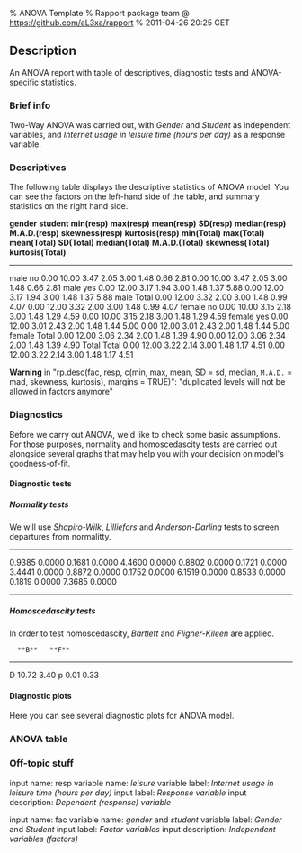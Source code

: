 % ANOVA Template
% Rapport package team @ https://github.com/aL3xa/rapport
% 2011-04-26 20:25 CET

## Description

An ANOVA report with table of descriptives, diagnostic tests and
ANOVA-specific statistics.

### Brief info

Two-Way ANOVA was carried out, with *Gender* and *Student* as
independent variables, and *Internet usage in leisure time (hours per
day)* as a response variable.

### Descriptives

The following table displays the descriptive statistics of ANOVA model.
You can see the factors on the left-hand side of the table, and summary
statistics on the right hand side.

  **gender**   **student**   **min(resp)**   **max(resp)**   **mean(resp)**   **SD(resp)**   **median(resp)**   **M.A.D.(resp)**   **skewness(resp)**   **kurtosis(resp)**   **min(Total)**   **max(Total)**   **mean(Total)**   **SD(Total)**   **median(Total)**   **M.A.D.(Total)**   **skewness(Total)**   **kurtosis(Total)**
  ------------ ------------- --------------- --------------- ---------------- -------------- ------------------ ------------------ -------------------- -------------------- ---------------- ---------------- ----------------- --------------- ------------------- ------------------- --------------------- ---------------------
  male         no            0.00            10.00           3.47             2.05           3.00               1.48               0.66                 2.81                 0.00             10.00            3.47              2.05            3.00                1.48                0.66                  2.81
  male         yes           0.00            12.00           3.17             1.94           3.00               1.48               1.37                 5.88                 0.00             12.00            3.17              1.94            3.00                1.48                1.37                  5.88
  male         Total         0.00            12.00           3.32             2.00           3.00               1.48               0.99                 4.07                 0.00             12.00            3.32              2.00            3.00                1.48                0.99                  4.07
  female       no            0.00            10.00           3.15             2.18           3.00               1.48               1.29                 4.59                 0.00             10.00            3.15              2.18            3.00                1.48                1.29                  4.59
  female       yes           0.00            12.00           3.01             2.43           2.00               1.48               1.44                 5.00                 0.00             12.00            3.01              2.43            2.00                1.48                1.44                  5.00
  female       Total         0.00            12.00           3.06             2.34           2.00               1.48               1.39                 4.90                 0.00             12.00            3.06              2.34            2.00                1.48                1.39                  4.90
  Total        Total         0.00            12.00           3.22             2.14           3.00               1.48               1.17                 4.51                 0.00             12.00            3.22              2.14            3.00                1.48                1.17                  4.51

**Warning** in "rp.desc(fac, resp, c(min, max, mean, SD = sd, median,
`M.A.D.` = mad, skewness, kurtosis), margins = TRUE)": "duplicated
levels will not be allowed in factors anymore"

### Diagnostics

Before we carry out ANOVA, we'd like to check some basic assumptions.
For those purposes, normality and homoscedascity tests are carried out
alongside several graphs that may help you with your decision on model's
goodness-of-fit.

#### Diagnostic tests

##### Normality tests

We will use *Shapiro-Wilk*, *Lilliefors* and *Anderson-Darling* tests to
screen departures from normalitty.

  -------- --------
  0.9385   0.0000
  0.1681   0.0000
  4.4600   0.0000
  0.8802   0.0000
  0.1721   0.0000
  3.4441   0.0000
  0.8872   0.0000
  0.1752   0.0000
  6.1519   0.0000
  0.8533   0.0000
  0.1819   0.0000
  7.3685   0.0000
  -------- --------

##### Homoscedascity tests

In order to test homoscedascity, *Bartlett* and *Fligner-Kileen* are
applied.

      **B**   **F**
  --- ------- -------
  D   10.72   3.40
  p   0.01    0.33

#### Diagnostic plots

Here you can see several diagnostic plots for ANOVA model.

### ANOVA table

### Off-topic stuff

input name: resp variable name: *leisure* variable label: *Internet
usage in leisure time (hours per day)* input label: *Response variable*
input description: *Dependent (response) variable*

input name: fac variable name: *gender* and *student* variable label:
*Gender* and *Student* input label: *Factor variables* input
description: *Independent variables (factors)*

